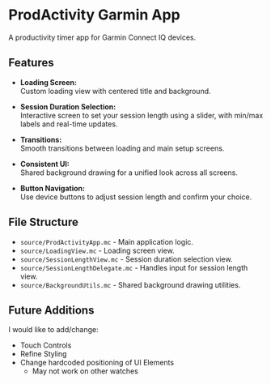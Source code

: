 # ProdActivity Garmin App

A productivity timer app for Garmin Connect IQ devices.

## Features

- **Loading Screen:**  
  Custom loading view with centered title and background.

- **Session Duration Selection:**  
  Interactive screen to set your session length using a slider, with min/max labels and real-time updates.

- **Transitions:**  
  Smooth transitions between loading and main setup screens.

- **Consistent UI:**  
  Shared background drawing for a unified look across all screens.

- **Button Navigation:**  
  Use device buttons to adjust session length and confirm your choice.

## File Structure

- `source/ProdActivityApp.mc` - Main application logic.
- `source/LoadingView.mc` - Loading screen view.
- `source/SessionLengthView.mc` - Session duration selection view.
- `source/SessionLengthDelegate.mc` - Handles input for session length view.
- `source/BackgroundUtils.mc` - Shared background drawing utilities.

## Future Additions
I would like to add/change:
  - Touch Controls
  - Refine Styling
  - Change hardcoded positioning of UI Elements
    - May not work on other watches
  